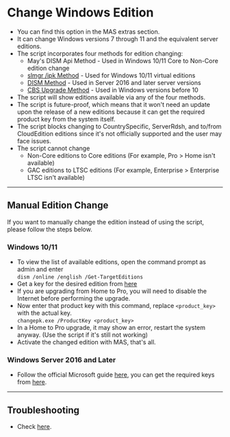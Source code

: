 # Change Windows Edition

-   You can find this option in the MAS extras section.
-   It can change Windows versions 7 through 11 and the equivalent server editions.
-   The script incorporates four methods for edition changing:
    -   May's DISM Api Method - Used in Windows 10/11 Core to Non-Core edition change
    -   [slmgr /ipk Method](https://learn.microsoft.com/windows/deployment/upgrade/windows-edition-upgrades#upgrade-using-a-command-line-tool) - Used for Windows 10/11 virtual editions
    -   [DISM Method](https://learn.microsoft.com/windows-server/get-started/upgrade-conversion-options) - Used in Server 2016 and later server versions
    -   [CBS Upgrade Method](https://github.com/asdcorp/Set-WindowsCbsEdition) - Used in Windows versions before 10
-   The script will show editions available via any of the four methods.
-   The script is future-proof, which means that it won't need an update upon the release of a new editions because it can get the required product key from the system itself.
-   The script blocks changing to CountrySpecific, ServerRdsh, and to/from CloudEdition editions since it's not officially supported and the user may face issues.
-   The script cannot change
    -   Non-Core editions to Core editions (For example, Pro > Home isn't available)
    -   GAC editions to LTSC editions (For example, Enterprise > Enterprise LTSC isn't available)

------------------------------------------------------------------------

## Manual Edition Change

If you want to manually change the edition instead of using the script, please follow the steps below.

### Windows 10/11

-   To view the list of available editions, open the command prompt as admin and enter  
    `dism /online /english /Get-TargetEditions`
-   Get a key for the desired edition from [here](hwid.md#supported-products)
-   If you are upgrading from Home to Pro, you will need to disable the Internet before performing the upgrade.
-   Now enter that product key with this command, replace `<product_key>` with the actual key.  
    `changepk.exe /ProductKey <product_key>`
-   In a Home to Pro upgrade, it may show an error, restart the system anyway. (Use the script if it's still not working)
-   Activate the changed edition with MAS, that's all.

### Windows Server 2016 and Later

-   Follow the official Microsoft guide [here](https://learn.microsoft.com/windows-server/get-started/upgrade-conversion-options), you can get the required keys from [here](kms38.md#supported-products).

------------------------------------------------------------------------

## Troubleshooting

-   Check [here](change_edition_issues.md).
